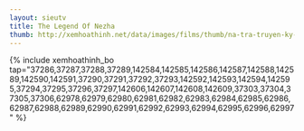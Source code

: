 ```yaml
---
layout: sieutv
title: The Legend Of Nezha
thumb: http://xemhoathinh.net/data/images/films/thumb/na-tra-truyen-ky-the-legend-of-nezha-2011.jpg
---
```

{% include xemhoathinh_bo tap="37286,37287,37288,37289,142584,142585,142586,142587,142588,142589,142590,142591,37290,37291,37292,37293,142592,142593,142594,142595,37294,37295,37296,37297,142606,142607,142608,142609,37303,37304,37305,37306,62978,62979,62980,62981,62982,62983,62984,62985,62986,62987,62988,62989,62990,62991,62992,62993,62994,62995,62996,62997" %} 

